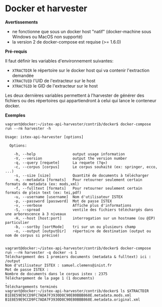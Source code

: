 Docker et harvester
===================

**Avertissements**

- ne fonctionne que sous un docker host "natif" (docker-machine sous Windows ou MacOS non supporté)
- la version 2 de docker-compose est requise (>= 1.6.0)

**Pré-requis**

Il faut définir les variables d'environnement suivantes:

- `XTRACTDIR` le répertoire sur le docker host qui va contenir l'extraction demandée
- `XTRACTUID` l'UID de l'extracteur sur le host
- `XTRACTGID` le GID de l'extracteur sur le host

Les deux dernières variables permettent à l'harvester de générer des fichiers ou des répertoires qui appartiendront à celui qui lance le conteneur docker.

**Exemples**

    vagrant@docker:~/istex-api-harvester/contrib/docker$ docker-compose run --rm harvester -h
      
    Usage: istex-api-harvester [options]
      
      Options:
      
        -h, --help                 output usage information
        -V, --version              output the version number
        -q, --query [requete]      La requete (?q=) 
        -c, --corpus [corpus]      Le corpus souhaité (ex: springer, ecco, ...)
        -s, --size [size]          Quantité de documents à télécharger
        -m, --metadata [formats]   Pour retourner seulement certain formats de metadata (ex: mods,xml)
        -f, --fulltext [formats]   Pour retourner seulement certain formats de plein text (ex: tei,pdf)
        -u, --username [username]  Nom d'utilisateur ISTEX
        -p, --password [password]  Mot de passe ISTEX
        -v, --verbose              Affiche plus d'informations
        -S, --spread               ventile des fichiers téléchargés dans une arborescence à 3 niveaux
        -H, --host [host:port]     interrogation sur un hostname (ou @IP) particulier
        -b, --sortby [sortMode]    tri sur un ou plusieurs champ
        -o, --output [outputDir]   répertoire de destination (output ou nom de corpus si précisé)


    vagrant@docker:~/istex-api-harvester/contrib/docker$ docker-compose run --rm harvester -q docker -s 1
    Téléchargement des 1 premiers documents (metadata & fulltext) ici : /output
    Nom d'utilisateur ISTEX : samuel.clemens@inist.fr
    Mot de passe ISTEX : 
    Nombre de documents dans le corpus istex : 2375
    Téléchargement de la page 1 (1 documents)
    .
    Téléchargements terminés
    vagrant@docker:~/istex-api-harvester/contrib/docker$ ls $XTRACTDIR 
    B1E8E59E9CCD9FC7ADA7F3930D8C90E80BBB868E.metadata.mods.xml
    B1E8E59E9CCD9FC7ADA7F3930D8C90E80BBB868E.metadata.original.xml

